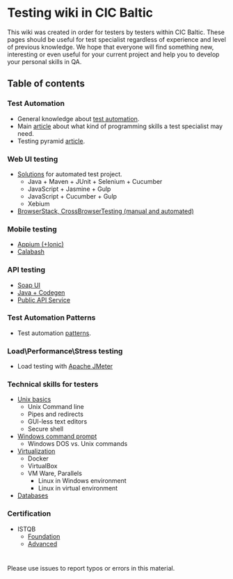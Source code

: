 # Testing wiki in CIC Baltic
This wiki was created in order for testers by testers within CIC Baltic. These pages should be useful for test specialist regardless of experience and level of previous knowledge. We hope that everyone will find something new, interesting or even useful for your current project and help you to develop your personal skills in QA.

## Table of contents
### Test Automation
* General knowledge about [test automation](test-automation/test-auto-main.md#test-automation-manual-vs-automated-tests).
* Main [article](test-automation/programming-skills.md) about what kind of programming skills a test specialist may need.
* Testing pyramid [article](testing-pyramid).

### Web UI testing
* [Solutions](test-automation/test-auto-solutions.md) for automated test project.
    * Java + Maven + JUnit + Selenium + Cucumber
    * JavaScript + Jasmine + Gulp
    * JavaScript + Cucumber + Gulp
    * Xebium
* [BrowserStack, CrossBrowserTesting (manual and automated)](multi-browsing.md)

### Mobile testing
* [Appium (+Ionic)](mobile/auto-mobile-test.md#automated-mobile-testing)
* [Calabash](mobile/auto-mobile-test.md#calabash-test-automation-framework)

### API testing
* [Soap UI](api-testing.md#soap-ui)
* [Java + Codegen](null)
* [Public API Service](api-testing.md#public-services-and-ui)

### Test Automation Patterns
* Test automation [patterns](test-automation/test-auto-main.md#test-automation-patterns).

### Load\Performance\Stress testing
* Load testing with [Apache JMeter](performance-testing.md)

### Technical skills for testers
* [Unix basics](technical-skills/technical-skills.md#unix-basics)
    * Unix Command line
    * Pipes and redirects
    * GUI-less text editors
    * Secure shell
* [Windows command prompt](technical-skills/technical-skills.md#windows-command-prompt)
    * Windows DOS vs. Unix commands
* [Virtualization](technical-skills/technical-skills.md#virtualization)
    * Docker
    * VirtualBox
    * VM Ware, Parallels
        * Linux in Windows environment
        * Linux in virtual environment
* [Databases](technical-skills/technical-skills.md#databases) <!--* [Networking](null) -->

### Certification
* ISTQB
    * [Foundation](certification/certification-path.md#istqb-foundation)
    * [Advanced](certification/certification-path.md#advanced-technical-test-analyst)

#

Please use issues to report typos or errors in this material.
